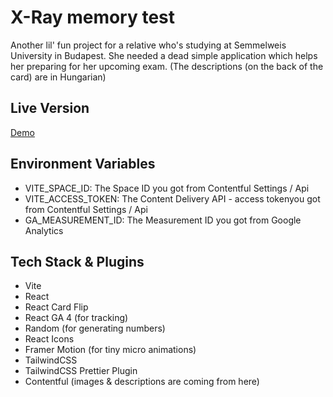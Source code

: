 # X-Ray memory test

Another lil' fun project for a relative who's studying at Semmelweis University in Budapest.
She needed a dead simple application which helps her preparing for her upcoming exam.
(The descriptions (on the back of the card) are in Hungarian)

## Live Version

[Demo](https://xray-memory-test.netlify.app)

## Environment Variables

- VITE_SPACE_ID: The Space ID you got from Contentful Settings / Api
- VITE_ACCESS_TOKEN: The Content Delivery API - access tokenyou got from Contentful Settings / Api
- GA_MEASUREMENT_ID: The Measurement ID you got from Google Analytics

## Tech Stack & Plugins

- Vite
- React
- React Card Flip
- React GA 4 (for tracking)
- Random (for generating numbers)
- React Icons
- Framer Motion (for tiny micro animations)
- TailwindCSS
- TailwindCSS Prettier Plugin
- Contentful (images & descriptions are coming from here)

